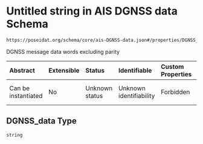 # Untitled string in AIS DGNSS data Schema

```txt
https://poseidat.org/schema/core/ais-DGNSS-data.json#/properties/DGNSS_data
```

DGNSS message data words excluding parity

| Abstract            | Extensible | Status         | Identifiable            | Custom Properties | Additional Properties | Access Restrictions | Defined In                                                                      |
| :------------------ | :--------- | :------------- | :---------------------- | :---------------- | :-------------------- | :------------------ | :------------------------------------------------------------------------------ |
| Can be instantiated | No         | Unknown status | Unknown identifiability | Forbidden         | Allowed               | none                | [ais-DGNSS-data.json*](schemas/core/ais-DGNSS-data.json "open original schema") |

## DGNSS_data Type

`string`
